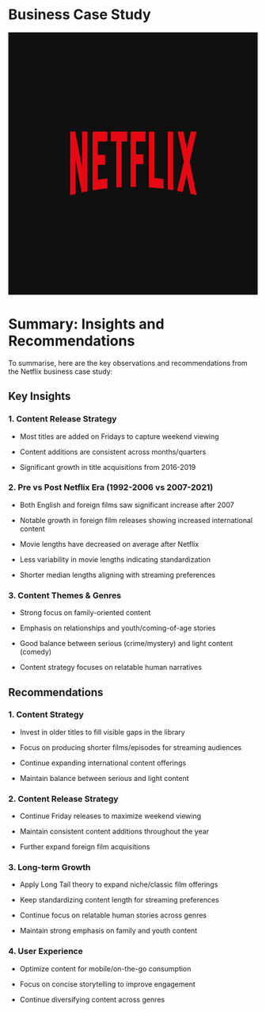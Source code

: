 # Business Case Study

<p align="center">
  <img src="netflix_wordmark.jpg" width="940" height="529" />
</p>

# Summary: Insights and Recommendations

To summarise, here are the key observations and recommendations from the Netflix business case study:

## Key Insights

### 1. Content Release Strategy

- Most titles are added on Fridays to capture weekend viewing

- Content additions are consistent across months/quarters

- Significant growth in title acquisitions from 2016-2019

### 2. Pre vs Post Netflix Era (1992-2006 vs 2007-2021)

- Both English and foreign films saw significant increase after 2007

- Notable growth in foreign film releases showing increased international content

- Movie lengths have decreased on average after Netflix

- Less variability in movie lengths indicating standardization

- Shorter median lengths aligning with streaming preferences

### 3. Content Themes & Genres

- Strong focus on family-oriented content

- Emphasis on relationships and youth/coming-of-age stories

- Good balance between serious (crime/mystery) and light content (comedy)

- Content strategy focuses on relatable human narratives

## Recommendations

### 1. Content Strategy

- Invest in older titles to fill visible gaps in the library

- Focus on producing shorter films/episodes for streaming audiences

- Continue expanding international content offerings

- Maintain balance between serious and light content

### 2. Content Release Strategy

- Continue Friday releases to maximize weekend viewing

- Maintain consistent content additions throughout the year

- Further expand foreign film acquisitions

### 3. Long-term Growth

- Apply Long Tail theory to expand niche/classic film offerings

- Keep standardizing content length for streaming preferences

- Continue focus on relatable human stories across genres

- Maintain strong emphasis on family and youth content

### 4. User Experience

- Optimize content for mobile/on-the-go consumption

- Focus on concise storytelling to improve engagement

- Continue diversifying content across genres
  
